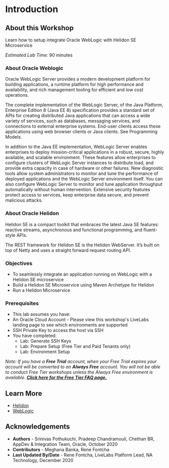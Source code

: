 # Introduction

## About this Workshop
Learn how to setup integrate Oracle WebLogic with Helidon SE Microservice

*Estimated Lab Time:* 90 minutes

### About Oracle Weblogic
Oracle WebLogic Server provides a modern development platform for building applications, a runtime platform for high performance and availability, and rich management tooling for efficient and low cost operations.

The complete implementation of the WebLogic Server, of the Java Platform, Enterprise Edition 8 (Java EE 8) specification provides a standard set of APIs for creating distributed Java applications that can access a wide variety of services, such as databases, messaging services, and connections to external enterprise systems. End-user clients access these applications using web browser clients or Java clients. See Programming Models.

In addition to the Java EE implementation, WebLogic Server enables enterprises to deploy mission-critical applications in a robust, secure, highly available, and scalable environment. These features allow enterprises to configure clusters of WebLogic Server instances to distribute load, and provide extra capacity in case of hardware or other failures. New diagnostic tools allow system administrators to monitor and tune the performance of deployed applications and the WebLogic Server environment itself. You can also configure WebLogic Server to monitor and tune application throughput automatically without human intervention. Extensive security features protect access to services, keep enterprise data secure, and prevent malicious attacks.

### About Oracle Helidon
Helidon SE is a compact toolkit that embraces the latest Java SE features: reactive streams, asynchronous and functional programming, and fluent-style APIs.

The REST framework for Helidon SE is the Helidon WebServer. It’s built on top of Netty and uses a straight forward request routing API.

### Objectives
* To seamlessly integrate an application running on WebLogic  with a Helidon SE microservice
* Build a Helidon SE Microservice using Maven Archetype for Helidon
* Run a Helidon Microservice

### Prerequisites
* This lab assumes you have:
* An Oracle Cloud Account - Please view this workshop's LiveLabs landing page to see which environments are supported
* SSH Private Key to access the host via SSH
* You have completed:
    * Lab: Generate SSH Keys
    * Lab: Prepare Setup (Free Tier and Paid Tenants only)
    * Lab: Environment Setup

*Note: If you have a **Free Trial** account, when your Free Trial expires your account will be converted to an **Always Free** account. You will not be able to conduct Free Tier workshops unless the Always Free environment is available. **[Click here for the Free Tier FAQ page.](https://www.oracle.com/cloud/free/faq.html)***

## Learn More
* [Helidon](https://helidon.io/#/)
* [WebLogic](https://docs.oracle.com/en/middleware/standalone/weblogic-server/14.1.1.0/index.html)


## Acknowledgements
* **Authors** - Srinivas Pothukuchi, Pradeep Chandramouli, Chethan BR, AppDev & Integration Team, Oracle, October 2020
* **Contributors** - Meghana Banka, Rene Fontcha
* **Last Updated By/Date** - Rene Fontcha, LiveLabs Platform Lead, NA Technology, December 2020


